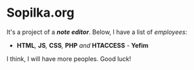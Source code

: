 # Sopilka.org

It's a project of a ***note editor***. Below, I have a list of _employees_:
- __HTML__*,* __JS__*,* __CSS__*,* __PHP__ *and* __HTACCESS__ *-* __Yefim__

I think, I will have more peoples. Good luck!
